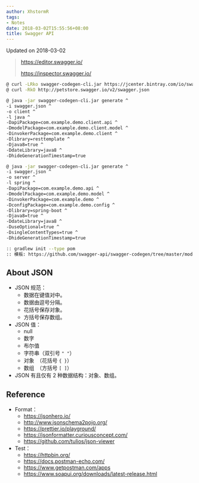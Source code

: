 ```yaml
---
author: XhstormR
tags:
- Notes
date: 2018-03-02T15:55:56+08:00
title: Swagger API
---
```


<!--more-->

Updated on 2018-03-02

> https://editor.swagger.io/
>
> https://inspector.swagger.io/

```bash
@ curl -LRko swagger-codegen-cli.jar https://jcenter.bintray.com/io/swagger/swagger-codegen-cli/2.3.1/swagger-codegen-cli-2.3.1.jar
@ curl -RkO http://petstore.swagger.io/v2/swagger.json

@ java -jar swagger-codegen-cli.jar generate ^
-i swagger.json ^
-o client ^
-l java ^
-DapiPackage=com.example.demo.client.api ^
-DmodelPackage=com.example.demo.client.model ^
-DinvokerPackage=com.example.demo.client ^
-Dlibrary=resttemplate ^
-Djava8=true ^
-DdateLibrary=java8 ^
-DhideGenerationTimestamp=true

@ java -jar swagger-codegen-cli.jar generate ^
-i swagger.json ^
-o server ^
-l spring ^
-DapiPackage=com.example.demo.api ^
-DmodelPackage=com.example.demo.model ^
-DinvokerPackage=com.example.demo ^
-DconfigPackage=com.example.demo.config ^
-Dlibrary=spring-boot ^
-Djava8=true ^
-DdateLibrary=java8 ^
-DuseOptional=true ^
-DsingleContentTypes=true ^
-DhideGenerationTimestamp=true

:: gradlew init --type pom
:: 模板: https://github.com/swagger-api/swagger-codegen/tree/master/modules/swagger-codegen/src/main/resources/JavaSpring
```

## About JSON
* JSON 规范：
  * 数据在键值对中。
  * 数据由逗号分隔。
  * 花括号保存对象。
  * 方括号保存数组。
* JSON 值：
  * null
  * 数字
  * 布尔值
  * 字符串（双引号 `" "`）
  * 对象　（花括号 `{ }`）
  * 数组　（方括号 `[ ]`）
* JSON 有且仅有 2 种数据结构：对象、数组。

## Reference

* Format：
  * https://jsonhero.io/
  * http://www.jsonschema2pojo.org/
  * https://prettier.io/playground/
  * https://jsonformatter.curiousconcept.com/
  * https://github.com/tulios/json-viewer
* Test：
  * https://httpbin.org/
  * https://docs.postman-echo.com/
  * https://www.getpostman.com/apps
  * https://www.soapui.org/downloads/latest-release.html
